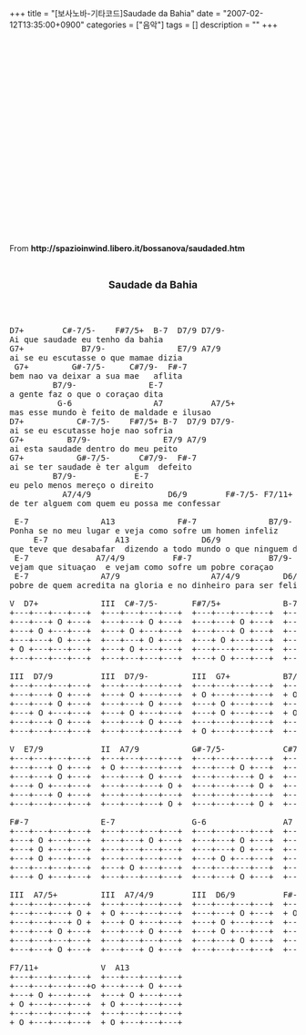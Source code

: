 +++
title = "[보사노바-기타코드]Saudade da Bahia"
date = "2007-02-12T13:35:00+0900"
categories = ["음악"]
tags = []
description = ""
+++
<span class="copyright_entry" style="display:block;" title="[보사노바-기타코드]Saudade da Bahia@@**@@http://shed.egloos.com/1508565"></span>
<object width="425" height="344"><param name="movie" value="http://www.youtube.com/v/LCW3UavU0X0&amp;hl=ko&amp;fs=1&amp;"><param name="allowFullScreen" value="true"><param name="allowscriptaccess" value="always"><embed src="http://www.youtube.com/v/LCW3UavU0X0&amp;hl=ko&amp;fs=1&amp;" type="application/x-shockwave-flash" allowscriptaccess="always" allowfullscreen="true" width="425" height="344"></object>
<br>
<br>
<p>From <span style="font-weight: bold;">http://spazioinwind.libero.it/bossanova/saudaded.htm</span></p>
<p><span style="font-weight: bold;"></span><br> </p>
<center>
 <a name="top"><b><font size="4">Saudade da Bahia</font></b> </a>
</center>
<a name="top"><br> </a>
<p><a name="top"><br></a></p>
<pre><a name="top">D7+        C#-7/5-    F#7/5+  B-7  D7/9 D7/9-<br>Ai que saudade eu tenho da bahia<br>G7+            B7/9-               E7/9 A7/9<br>ai se eu escutasse o que mamae dizia<br> G7+         G#-7/5-     C#7/9-  F#-7  <br>bem nao va deixar a sua mae   aflita<br>         B7/9-               E-7<br>a gente faz o que o coraçao dita<br>          G-6                 A7          A7/5+<br>mas esse mundo è feito de maldade e ilusao<br>D7+           C#-7/5-    F#7/5+ B-7  D7/9 D7/9-<br>ai se eu escutasse hoje nao sofria<br>G7+         B7/9-               E7/9 A7/9<br>ai esta saudade dentro do meu peito<br>G7+           G#-7/5-      C#7/9-  F#-7  <br>ai se ter saudade è ter algum  defeito <br>         B7/9-            E-7<br>eu pelo menos mereço o direito <br>           A7/4/9                D6/9        F#-7/5- F7/11+<br>de ter alguem com quem eu possa me confessar<br><br> E-7               A13             F#-7               B7/9-<br>Ponha se no meu lugar e veja como sofre um homen infeliz<br>     E-7              A13               D6/9                  F#-7/5- F7/11+<br>que teve que desabafar  dizendo a todo mundo o que ninguem diz<br> E-7              A7/4/9          F#-7                B7/9-<br>vejam que situaçao  e vejam como sofre um pobre coraçao<br> E-7               A7/9                   A7/4/9         D6/9<br>pobre de quem acredita na gloria e no dinheiro para ser feliz<br><br>V  D7+             III  C#-7/5-       F#7/5+             B-7<br>+---+---+---+---+  +---+---+---+---+  +---+---+---+---+  +---+---+---+---+<br>+---+---+ O +---+  +---+---+ O +---+  +---+---+ O +---+  +---+---+ O +---+<br>+---+ O +---+---+  +---+ O +---+---+  +---+---+ O +---+  +---+ O +---+---+<br>+---+---+ O +---+  +---+---+ O +---+  +---+ O +---+---+  +---+---+---+ O +<br>+ O +---+---+---+  +---+ O +---+---+  +---+---+---+---+  +---+ O +---+---+<br>+---+---+---+---+  +---+---+---+---+  +---+ O +---+---+  +---+---+---+---+<br><br>III  D7/9          III  D7/9-         III  G7+           B7/9-<br>+---+---+---+---+  +---+---+---+---+  +---+---+---+---+  +---+---+---+---+<br>+---+---+ O +---+  +---+ O +---+---+  + O +---+---+---+  + O +---+---+---+<br>+---+---+ O +---+  +---+---+ O +---+  +---+ O +---+---+  +---+ O +---+---+<br>+---+ O +---+---+  +---+ O +---+---+  +---+ O +---+---+  + O +---+---+---+<br>+---+---+ O +---+  +---+---+ O +---+  +---+---+---+---+  +---+ O +---+---+<br>+---+---+---+---+  +---+---+---+---+  + O +---+---+---+  +---+---+---+---+<br><br>V  E7/9            II  A7/9           G#-7/5-            C#7/9-<br>+---+---+---+---+  +---+---+---+---+  +---+---+---+---+  +---+---+---+---+<br>+---+---+ O +---+  + O +---+---+---+  +---+---+ O +---+  +---+---+ O +---+<br>+---+---+ O +---+  +---+---+ O +---+  +---+---+---+ O +  +---+---+---+ O +<br>+---+ O +---+---+  +---+---+---+ O +  +---+---+---+ O +  +---+---+ O +---+<br>+---+---+ O +---+  +---+---+---+---+  +---+---+---+---+  +---+---+---+ O +<br>+---+---+---+---+  +---+---+---+ O +  +---+---+---+ O +  +---+---+---+---+<br><br>F#-7               E-7                G-6                A7<br>+---+---+---+---+  +---+---+---+---+  +---+---+---+---+  +---+---+---+---+<br>+---+ O +---+---+  +---+---+ O +---+  +---+---+ O +---+  +---+ O +---+---+<br>+---+ O +---+---+  +---+---+---+---+  +---+---+ O +---+  +---+---+---+---+<br>+---+ O +---+---+  +---+---+---+---+  +---+ O +---+---+  +---+ O +---+---+<br>+---+---+---+---+  +---+ O +---+---+  +---+---+---+---+  +---+---+---+---+<br>+---+ O +---+---+  +---+---+---+---+  +---+---+ O +---+  +---+---+---+---+<br><br>III  A7/5+         III  A7/4/9        III  D6/9          F#-7/5-<br>+---+---+---+---+  +---+---+---+---+  +---+---+---+---+  +---+---+---+---+<br>+---+---+---+ O +  + O +---+---+---+  +---+---+ O +---+  + O +---+---+---+<br>+---+---+---+ O +  +---+ O +---+---+  +---+ O +---+---+  +---+ O +---+---+<br>+---+---+ O +---+  +---+---+ O +---+  +---+ O +---+---+  +---+ O +---+---+<br>+---+---+---+---+  +---+---+---+---+  +---+---+ O +---+  +---+---+---+---+<br>+---+---+ O +---+  +---+---+ O +---+  +---+---+---+---+  +---+ O +---+---+<br><br>F7/11+             V  A13<br>+---+---+---+---+  +---+---+---+---+ <br>+---+---+---+---+o +---+---+ O +---+ <br>+---+ O +---+---+  +---+ O +---+---+  <br>+ O +---+---+---+  + O +---+---+---+  <br>+---+---+---+---+  +---+---+---+---+  <br>+ O +---+---+---+  + O +---+---+---+<br></a></pre> 
<!--
       <rdf:RDF xmlns:rdf="http://www.w3.org/1999/02/22-rdf-syntax-ns#"
		    xmlns:dc="http://purl.org/dc/elements/1.1/"
		    xmlns:trackback="http://madskills.com/public/xml/rss/module/trackback/">
       <rdf:Description
	        rdf:about="http://shed.egloos.com/1508565"
	        dc:identifier="http://shed.egloos.com/1508565"
	        dc:title="[보사노바-기타코드]Saudade da Bahia"
	        trackback:ping="http://shed.egloos.com/tb/1508565"/>
       </rdf:RDF>
       -->

<ul></ul>